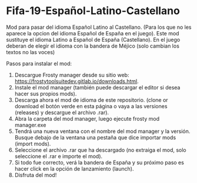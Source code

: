 # Fifa-19-Español-Latino-Castellano
Mod para pasar del idioma Español Latino al Castellano.
(Para los que no les aparece la opcion del idioma Español de España en el juego).
Este mod sustituye el idioma Latino a Español de España (Castellano). En el juego deberan de elegir el idioma con la bandera de 
Méjico (solo cambian los textos no las voces)

Pasos para instalar el mod:

1. Descargue Frosty manager desde su sitio web: https://frostytoolsuitedev.gitlab.io/downloads.html.
2. Instale el mod manager (también puede descargar el editor si desea hacer sus propios mods).
3. Descarga ahora el mod de idioma de este repositorio. (clone or download el botón verde en esta página o vaya a las versiones 
   (releases) y descargue el archivo .rar).
4. Abra la carpeta del mod manager, luego ejecute frosty mod manager.exe
5. Tendrá una nueva ventana con el nombre del mod manager y la versión. Busque debajo de la ventana una pestaña que dice 
   importar mods (import mods).
6. Seleccione el archivo .rar que ha descargado (no extraiga el mod, solo seleccione el .rar e importe el mod).
7. Si todo fue correcto, verá la bandera de España y su próximo paso es hacer click en la opción de lanzamiento (launch).
8. Disfruta del mod!
